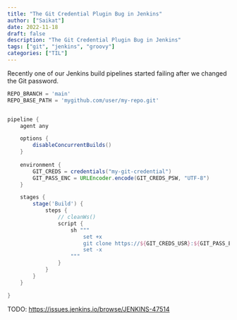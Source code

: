 ```yaml
---
title: "The Git Credential Plugin Bug in Jenkins"
author: ["Saikat"]
date: 2022-11-18
draft: false
description: "The Git Credential Plugin Bug in Jenkins"
tags: ["git", "jenkins", "groovy"]
categories: ["TIL"]
---
```


Recently one of our Jenkins build pipelines started failing after we changed the Git password. 

```groovy
REPO_BRANCH = 'main'
REPO_BASE_PATH = 'mygithub.com/user/my-repo.git'


pipeline {
    agent any

    options {
        disableConcurrentBuilds()
    }
    
    environment {
        GIT_CREDS = credentials("my-git-credential")
        GIT_PASS_ENC = URLEncoder.encode(GIT_CREDS_PSW, "UTF-8")
    }

    stages {
        stage('Build') {
            steps {
                // cleanWs()
                script {
                    sh """
                        set +x
                        git clone https://${GIT_CREDS_USR}:${GIT_PASS_ENC}@${REPO_BASE_PATH} -b ${REPO_BRANCH}
                        set -x 
                    """
                }
            }
        }
    }

}

```

TODO: https://issues.jenkins.io/browse/JENKINS-47514
